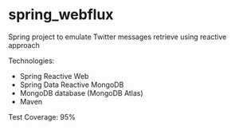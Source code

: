# spring_webflux

Spring project to emulate Twitter messages retrieve using reactive approach

Technologies:
* Spring Reactive Web
* Spring Data Reactive MongoDB
* MongoDB database (MongoDB Atlas) 
* Maven

Test Coverage: 95%
